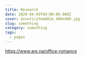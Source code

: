 ```yaml
---
title: Research
date: 2020-04-03T04:00:00.000Z
cover: assets/ytma801m_400x400.jpg
slug: something
category: something
tags:
  - pages
---
```

<!--StartFragment-->

<https://www.are.na/office-romance>

<!--EndFragment-->